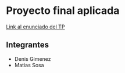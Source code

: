 # Proyecto final aplicada
[Link al enunciado del TP](https://docs.google.com/document/d/1m8dBUPVZrNu6SdJ2ZcF5UIpPINYslv5X/edit)
## Integrantes
* Denis Gimenez
* Matias Sosa